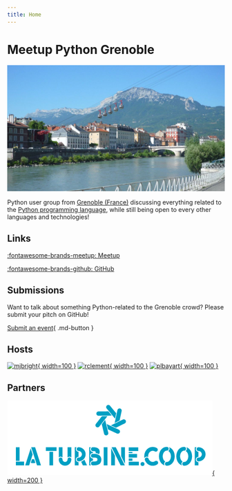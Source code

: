 ```yaml
---
title: Home
---
```


# Meetup Python Grenoble

<!-- ![Logo](static/python-logo-generic.svg) -->

![Banner](static/banner.jpeg)

Python user group from [Grenoble (France)](https://www.grenoble.fr) discussing
everything related to the [Python programming language](https://www.python.org),
while still being open to every other languages and technologies!

## Links

[:fontawesome-brands-meetup: Meetup](https://www.meetup.com/fr-FR/groupe-dutilisateurs-python-grenoble/)

[:fontawesome-brands-github: GitHub](https://github.com/meetup-python-grenoble)

## Submissions

Want to talk about something Python-related to the Grenoble crowd? Please submit your pitch on GitHub!

[Submit an event](https://github.com/meetup-python-grenoble/meetup-python-grenoble.github.io/issues/new?assignees=&labels=submission&template=submission.yml&title=New+Event+Submission){ .md-button }

## Hosts

[![mjbright](https://avatars.githubusercontent.com/u/1880109){ width=100 }](https://github.com/mjbright "Michael J Bright")
[![rclement](https://avatars.githubusercontent.com/u/1238873){ width=100 }](https://github.com/rclement "Romain Clement")
[![plbayart](https://avatars.githubusercontent.com/u/37104025){ width=100 }](https://github.com/Pierre-Loic "Pierre-Loïc Bayart")

## Partners

[![La Turbine.coop](static/laturbine.png){ width=200 }](https://turbine.coop "La Turbine.coop Website")
